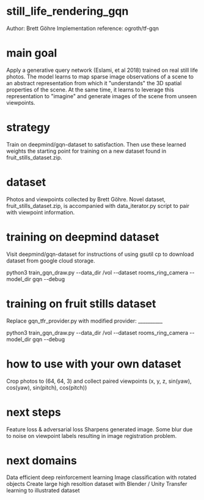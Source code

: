 # still_life_rendering_gqn
Author: Brett Göhre
Implementation reference: ogroth/tf-gqn

# main goal
Apply a generative query network (Eslami, et al 2018) trained on real still life photos. The model learns to map sparse image observations of a scene to an abstract representation from which it "understands" the 3D spatial properties of the scene. At the same time, it learns to leverage this representation to "imagine" and generate images of the scene from unseen viewpoints.

# strategy
Train on deepmind/gqn-dataset to satisfaction. Then use these learned weights the starting point for training on a new dataset found in fruit_stills_dataset.zip.

# dataset
Photos and viewpoints collected by Brett Göhre. Novel dataset, fruit_stills_dataset.zip, is accompanied with data_iterator.py script to pair with viewpoint information.

# training on deepmind dataset
Visit deepmind/gqn-dataset for instructions of using gsutil cp to download dataset from google cloud storage.

python3 train_gqn_draw.py --data_dir /vol --dataset rooms_ring_camera --model_dir gqn --debug

# training on fruit stills dataset
Replace gqn_tfr_provider.py with modified provider: __________

python3 train_gqn_draw.py --data_dir /vol --dataset rooms_ring_camera --model_dir gqn --debug

# how to use with your own dataset
Crop photos to (64, 64, 3) and collect paired viewpoints (x, y, z, sin(yaw), cos(yaw), sin(pitch), cos(pitch))

# next steps
Feature loss & adversarial loss
Sharpens generated image. Some blur due to noise on viewpoint labels resulting in image registration problem.

# next domains
Data efficient deep reinforcement learning
Image classification with rotated objects
Create large high resoltion dataset with Blender / Unity
Transfer learning to illustrated dataset


